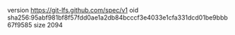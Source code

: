 version https://git-lfs.github.com/spec/v1
oid sha256:95abf981bf8f57fdd0ae1a2db84bcccf3e4033e1cfa331dcd01be9bbb67f9585
size 2094
